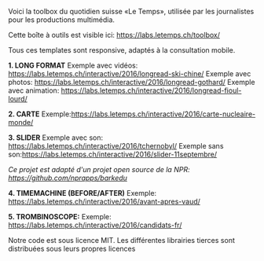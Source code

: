 Voici la toolbox du quotidien suisse «Le Temps», utilisée par les journalistes pour les productions multimédia.

Cette boîte à outils est visible ici: https://labs.letemps.ch/toolbox/

Tous ces templates sont responsive, adaptés à la consultation mobile. 

**1. LONG FORMAT**
Exemple avec vidéos: https://labs.letemps.ch/interactive/2016/longread-ski-chine/
Exemple avec photos: https://labs.letemps.ch/interactive/2016/longread-gothard/
Exemple avec animation: https://labs.letemps.ch/interactive/2016/longread-fioul-lourd/

**2. CARTE**
Exemple:https://labs.letemps.ch/interactive/2016/carte-nucleaire-monde/

**3. SLIDER**
Exemple avec son: https://labs.letemps.ch/interactive/2016/tchernobyl/
Exemple sans son:https://labs.letemps.ch/interactive/2016/slider-11septembre/

*Ce projet est adapté d'un projet open source de la NPR: https://github.com/nprapps/barkedu* 

**4. TIMEMACHINE (BEFORE/AFTER)**
Exemple: https://labs.letemps.ch/interactive/2016/avant-apres-vaud/

**5. TROMBINOSCOPE:**
Exemple: https://labs.letemps.ch/interactive/2016/candidats-fr/

Notre code est sous licence MIT. Les différentes librairies tierces sont distribuées sous leurs propres licences



